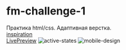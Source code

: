 # fm-challenge-1
Практика html/css. 
Адаптивная верстка. \
[inspiration](https://www.frontendmentor.io/challenges/results-summary-component-CE_K6s0maV)\
[LivePreview](https://businesspepega.github.io/fm-challenge-1/)
![active-states](https://github.com/BusinessPepega/fm-challenge-1/assets/67157100/3eda0040-6f22-408e-b3df-67fc4e2934fa)
![mobile-design](https://github.com/BusinessPepega/fm-challenge-1/assets/67157100/4037811d-3e95-4ab2-8f1b-9b63baaaf1c3)
